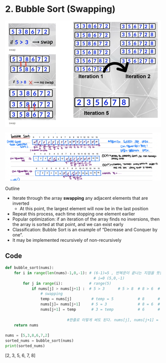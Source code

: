 # 2. Bubble Sort (**Swapping)**

![1712929787285](image/2.Bubble_sort/1712929787285.png)

![1712929798383](image/2.Bubble_sort/1712929798383.png)

Outline

- Iterate through the array **swapping** any adjacent elements that are inverted
  - At this point, the largest element will now be in the last position
- Repeat this process, each time stopping one element earlier
- Popular optimization: if an iteration of the array finds no inversions, then the array is sorted at that point, and we can exist early
- Classification: Bubble Sort is an example of “Decrease and Conquer by one”.
- It may be implemented recursively of non-recursively

## Code

```python
def bubble_sort(nums):
    for i in range(len(nums)-1,0,-1): # (6-1)=5 , 반복문이 끝나는 지점을 뜻함. 0이 되면 끝남, -1은 i가 1씩 감소한다는 것이다.
                                        # i=0 (5,0,-1)                                     # i=1 (4,0,-1)
        for j in range(i):            # range(5)                                           # 4
            if nums[j] > nums[j+1] :  # 5 > 3      # 5 > 8  # 8 > 6  # 8 > 7  # 8 > 2      # 3>5 #5>6 #6>7 #7>2  #7>8
                # swapping
                temp = nums[j]         # temp = 5           # 8      # 8      # 8                           #7
                nums[j]= nums[j+1]     # 5 = 3              # 8 = 6  # 8 = 7  # 8 = 2                       #7=2
                nums[j+1] = temp       # 3 = temp           # 6      # 7      # 2                           #2
                                                                            #[3,5,6,7,2,8]                      #[3,5,6,2,7,8] ...
						    #한줄로 이렇게 써도 된다. nums[j], nums[j+1] = nums[j+1],nums[j]
    return nums

nums = [5,3,8,6,7,2]
sorted_nums = bubble_sort(nums)
print(sorted_nums)
```

[2, 3, 5, 6, 7, 8]
